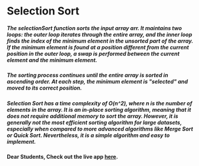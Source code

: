 # Selection Sort

##### The selectionSort function sorts the input array arr. It maintains two loops: the outer loop iterates through the entire array, and the inner loop finds the index of the minimum element in the unsorted part of the array. If the minimum element is found at a position different from the current position in the outer loop, a swap is performed between the current element and the minimum element.

##### The sorting process continues until the entire array is sorted in ascending order. At each step, the minimum element is "selected" and moved to its correct position.

##### Selection Sort has a time complexity of O(n^2), where n is the number of elements in the array. It is an in-place sorting algorithm, meaning that it does not require additional memory to sort the array. However, it is generally not the most efficient sorting algorithm for large datasets, especially when compared to more advanced algorithms like Merge Sort or Quick Sort. Nevertheless, it is a simple algorithm and easy to implement.

#### Dear Students, Check out the live app [here](https://kdeepika-brs.github.io/Selection-Sort/).
